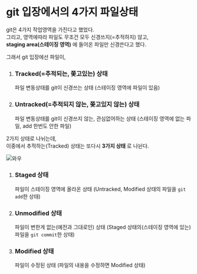 # git 입장에서의 4가지 파일상태

git은 4가지 작업영역을 가진다고 했었다.    
그리고, 영역에따라 파일도 무조건 모두 신경쓰지(=추적하지) 않고,  
**staging area(스테이징 영역)** 에 들어온 파일만 신경쓴다고 했다.  

그래서 git 입장에선 파일이,
1. ### Tracked(=추적되는, 쫒고있는) 상태
    파일 변동상태를 git이 신경쓰는 상태 (스테이징 영역에 파일이 있음)
2. ### Untracked(=추적되지 않는, 쫒고있지 않는) 상태 
    파일 변동상태를 git이 신경쓰지 않는, 관심없어하는 상태 (스테이징 영역에 없는 파일, add 한번도 안한 파일)

2가지 상태로 나뉘는데,   
이중에서 추적하는(Tracked) 상태는 또다시 **3가지 상태** 로 나뉜다.

![와우](https://user-images.githubusercontent.com/48408417/98904752-8e709200-24fd-11eb-99a1-975818b284ef.png)

1. ### Staged 상태
    파일이 스테이징 영역에 올라온 상태
    (Untracked, Modified 상태의 파일을 ```git add```한 상태)
2. ### Unmodified 상태 
    파일이 변한게 없는(예전과 그대로인) 상태
    (Staged 상태의(스테이징 영역에 있는) 파일을 ```git commit```한 상태)
3. ### Modified 상태 
    파일이 수정된 상태
    (파일의 내용을 수정하면 Modified 상태)
